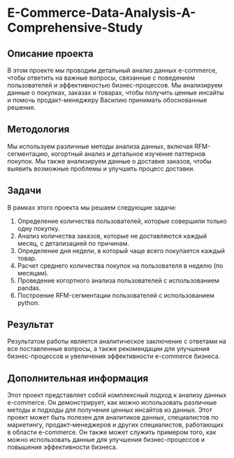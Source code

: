 # E-Commerce-Data-Analysis-A-Comprehensive-Study

## Описание проекта
В этом проекте мы проводим детальный анализ данных e-commerce, чтобы ответить на важные вопросы, связанные с поведением пользователей и эффективностью бизнес-процессов. Мы анализируем данные о покупках, заказах и товарах, чтобы получить ценные инсайты и помочь продакт-менеджеру Василию принимать обоснованные решения.

## Методология
Мы используем различные методы анализа данных, включая RFM-сегментацию, когортный анализ и детальное изучение паттернов покупок. Мы также анализируем данные о доставке заказов, чтобы выявить возможные проблемы и улучшить процесс доставки.

## Задачи
В рамках этого проекта мы решаем следующие задачи:
1. Определение количества пользователей, которые совершили только одну покупку.
2. Анализ количества заказов, которые не доставляются каждый месяц, с детализацией по причинам.
3. Определение дня недели, в который чаще всего покупается каждый товар.
4. Расчет среднего количества покупок на пользователя в неделю (по месяцам).
5. Проведение когортного анализа пользователей с использованием pandas.
6. Построение RFM-сегментации пользователей с использованием python.

## Результат
Результатом работы является аналитическое заключение с ответами на все поставленные вопросы, а также рекомендации для улучшения бизнес-процессов и увеличения эффективности e-commerce бизнеса.

## Дополнительная информация
Этот проект представляет собой комплексный подход к анализу данных e-commerce. Он демонстрирует, как можно использовать различные методы и подходы для получения ценных инсайтов из данных. Этот проект может быть полезен для аналитиков данных, специалистов по маркетингу, продакт-менеджеров и других специалистов, работающих в области e-commerce. Он также может служить примером того, как можно использовать данные для улучшения бизнес-процессов и повышения эффективности бизнеса.
